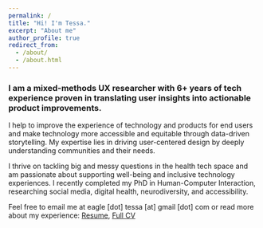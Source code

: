 ```yaml
---
permalink: /
title: "Hi! I'm Tessa."
excerpt: "About me"
author_profile: true
redirect_from: 
  - /about/
  - /about.html
---
```

### I am a mixed-methods UX researcher with 6+ years of tech experience proven in translating user insights into actionable product improvements. 

I help to improve the experience of technology and products for end users and make technology more accessible and equitable through data-driven storytelling. My expertise lies in driving user-centered design by deeply understanding communities and their needs.

I thrive on tackling big and messy questions in the health tech space and am passionate about supporting well-being and inclusive technology experiences. I recently completed my PhD in Human-Computer Interaction, researching social media, digital health, neurodiversity, and accessibility.

Feel free to email me at eagle [dot] tessa [at] gmail [dot] com or read more about my experience: <a href="https://drive.google.com/file/d/16zLvKctehJvZacTqg7H17zGcpJegcKPz/view?usp=sharing">Resume</a>, <a href="https://docs.google.com/document/d/1fVXjq2zpsLfV2D0ZVPjSc5PEJuSGxBjOFSl-BDnDwGc/edit?usp=sharing">Full CV</a>
